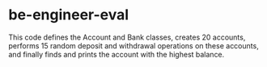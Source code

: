 # be-engineer-eval

This code defines the Account and Bank classes, creates 20 accounts, performs 15 random deposit and withdrawal operations on these accounts, and finally finds and prints the account with the highest balance. 
